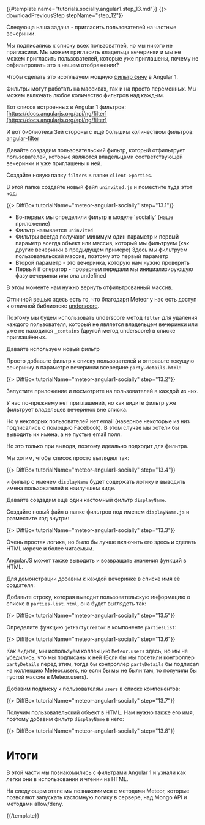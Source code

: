 {{#template name="tutorials.socially.angular1.step_13.md"}}
{{> downloadPreviousStep stepName="step_12"}}

Следующа наша задача - пригласить пользователей на частные вечеринки.

Мы подписалиcь к списку всех пользоватлей, но мы никого не пригласили.
Мы можем пригласить владельца вечеринки и мы не можем пригласить пользователей, которые уже приглашены, почему не отфильтровать это в нашем отображении?

Чтобы сделать это исопльзуем мощную [фильтр фичу](https://docs.angularjs.org/guide/filter) в Angular 1.

Фильтры могут работать на массивах, так и на просто переменных.
Мы можем включать любое количество фильтров над каждым.

Вот список встроенных в Angular 1 фильтров:
[https://docs.angularjs.org/api/ng/filter](https://docs.angularjs.org/api/ng/filter)

И вот библиотека 3ей стороны с ещё большим количеством фильтров:
[angular-filter](https://github.com/a8m/angular-filter)


Давайте создадим пользовательский фильтр, который отфильтрует пользователей, которые являются владельцами соответствующей вечеринки и уже приглашены к ней.

Создайте новую папку `filters` в папке `client->parties`.

В этой папке создайте новый файл `uninvited.js` и поместите туда этот код:

{{> DiffBox tutorialName="meteor-angular1-socially" step="13.1"}}

* Во-первых мы определили фильтр в модуле 'socially' (наше приложение)
* Фильтр называется `uninvited`
* Фильтры всегда получают минимум один параметр и первый параметр всегда объект или массив, который мы фильтруем (как другие вечеринки в предыдущем примере)
Здесь мы фильтруем пользовательский массив, поэтому это первый параметр
* Второй параметр - это вечеринка, которую нам нужно проверить
* Первый if оператор - проверяем передали мы инициализирующую фазу вечеринки или она undefined

В этом моменте нам нужно вернуть отфильтрованный массив.

Отличной вещью здесь есть то, что благодаря Meteor у нас есть доступ к отличной библиотеке [underscore](http://docs.meteor.com/#underscore).

Поэтому мы будем использовать underscore метод `filter` для удаления каждого пользователя, который не является владельцем вечеринки или уже не находится `_contains` (другой метод underscore) в списке приглашённых.

Давайте используем новый фильтр

Просто добавьте фильтр к списку пользователей и отправьте текущую вечеринку в параметре вечеринки всередине `party-details.html`:

{{> DiffBox tutorialName="meteor-angular1-socially" step="13.2"}}

Запустите приложение и посмотрите на пользователей в каждой из них.

У нас по-прежнему нет приглашений, но как видите фильтр уже фильтрует владельцев вечеринок вне списка.

Но у некоторых пользователей нет email (наверное некоторые из низ подписались с помощью Facebook). В этом случае мы хотели бы выводить их имена, а не пустые email поля.

Но это только при выводя, поэтому идеально подходит для фильтра.

Мы хотим, чтобы список просто выглядел так:

{{> DiffBox tutorialName="meteor-angular1-socially" step="13.4"}}

и фильтр с именем `displayName` будет содержать логику и выводить имена пользователей в наилучшем виде.

Давайте создадим ещё один кастомный фильтр `displayName`.

Создайте новый файл в папке фильтров под именем `displayName.js` и разместите код внутри:

{{> DiffBox tutorialName="meteor-angular1-socially" step="13.3"}}

Очень простая логика, но было бы лучше включить его здесь и сделать HTML короче и более читаемым.

AngularJS может также выводить и возвращать значения функций в HTML.

Для демонстрации добавим к каждой вечеринке в списке имя её создателя:

Добавьте строку, которая выводит пользовательскую информацию о списке в `parties-list.html`, она будет выглядеть так:

{{> DiffBox tutorialName="meteor-angular1-socially" step="13.5"}}

Определите функцию `getPartyCreator` в компоненте `partiesList`:

{{> DiffBox tutorialName="meteor-angular1-socially" step="13.6"}}

Как видите, мы используем коллекцию `Meteor.users` здесь, но мы не убедились, что мы подписаны к ней 
(Если бы мы посетили контроллер `partyDetails` перед этим, тогда бы контроллер `partyDetails` бы подписал на коллекцию Meteor.users, но если бы мы не были там, то получили бы пустой массив в Meteor.users).

Добавим подписку к пользователям `users` в списке компонентов:

{{> DiffBox tutorialName="meteor-angular1-socially" step="13.7"}}

Получим пользовательский объект в HTML. Нам нужно также его имя, поэтому добавим фильтр `displayName` в него:

{{> DiffBox tutorialName="meteor-angular1-socially" step="13.8"}}

# Итоги

В этой части мы познакомились с фильтрами Angular 1 и узнали как легки они в использовании и чтении из HTML.

На следующем этапе мы познакомимся с методами Meteor, которые позволяют запускать кастомную логику в сервере, над Mongo API и методами allow/deny.

{{/template}}
